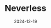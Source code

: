 ---  
layout: startup_page  
title: "Neverless"  
id: "neverless.com"  
permalink: "/neverlessneverless.com12192024/"  
website: "https://neverless.com/"  
funding_round: "Seed"  
funding_amount: "$6.7M"  
investors: "Lakestar, Connect Ventures, Nordstar, Chad West, Dan Westgarth, Eamon Jubbawy, Xiao-Xiao, David Chreng"  
about: "Neverless is a crypto trading app designed to simplify access to a wide range of cryptocurrencies, including meme coins and small-cap tokens. It offers users a streamlined experience with features like Apple Pay and Google Pay integration, and aims to provide the best possible pricing by seamlessly routing trades to optimal trading platforms. The app also generates revenue through interest on certain cryptocurrencies and automated trading strategies."  
markets: "Fintech, Cryptocurrency"  
hq: "London, England, United Kingdom"  
founded_year: "2022"  
linkedin: "https://uk.linkedin.com/company/neverlessapp"  
twitter: "https://twitter.com/neverlessapp"  
instagram: ""  
facebook: ""  
crunchbase: "https://www.crunchbase.com/organization/neverless"  
pitchbook: ""  

date_display: "19-Dec-2024"  
date: "2024-12-19"

# SEO Optimization  
meta_title: "Neverless - Seed Funding ($6.7M)"  
meta_description: "Neverless, Neverless is a crypto trading app designed to simplify access to a wide range of cryptocurrencies, including meme coins and small-cap tokens. It offer..."  
meta_keywords: "Neverless, Fintech, Cryptocurrency, Seed funding"  
canonical_url: "https://startup.projectstartups.com/neverlessneverless.com12192024/"  
---